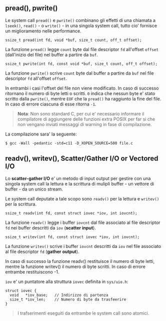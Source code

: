 ## pread(), pwrite()

Le system call `pread()` e `pwrite()` combinano gli effetti di una chiamata a
`lseek()`, `read()` - o `write()` - in una singola system call, tutto cio'
fornisce un miglioramento nelle performance.

 ```ssize_t pread(int fd, void *buf, size_t count, off_t offset);```

La funzione `pread()` legge `count` byte dal file descriptor `fd` all'offset 
`offset` (dall'inizio del file) nel buffer a partire da `buf`.

 ```ssize_t pwrite(int fd, const void *buf, size_t count, off_t offset);```

La funzione `pwrite()` scrive `count` byte dal buffer a partire da `buf` nel 
file descriptor `fd` all'offset `offset`.

In entrambi i casi l'offset del file non viene modificato. In caso di successo 
ritornano il numero di byte letti o scritti. `0` indica che nessun byte e' stato
scritto dalla `pwrite()`, mentre `EOF` che la `pread()` ha raggiunto la fine del
file. In caso di errore ciascuna di esse ritorna `-1`.

> **Nota**: Non sono standard C, per cui e' necessario informare il compilatore
di aggiungere delle funzioni extra POSIX per far si che non vengano inviati
messaggi di warning in fase di compilazione.

La compilazione sara' la seguente:
    
 ```$ gcc -Wall -pedantic -std=c11 -D_XOPEN_SOURCE=500 file.c```


## readv(), writev(), Scatter/Gather I/O or Vectored I/O

Lo **scatter-gather I/O** e' un metodo di input output per gestire con una
singola system call la lettura e la scrittura di mulipli buffer - un vettore di
buffer - da un unico stream. 

Le system call deputate a tale scopo sono `readv()` per la lettura e `writev()` 
per la scrittura.

```ssize_t readv(int fd, const struct iovec *iov, int iovcnt);```

La funzione `readv()` legge i buffer `iovcnt` dal file associato al file 
descriptor `fd` nei buffer descritti da `iov` (__scatter input__).

```ssize_t writev(int fd, const struct iovec *iov, int iovcnt);```

La funzione `writev()` scrive i buffer `iovcnt` descritti da `iov` nel file 
associato al file descriptor `fd` (__gather output__).

In caso di successo la funzione readv() restituisce il numero di byte letti, 
mentre la funzione writev() il numero di byte scritti. In caso di errore 
entrambe restituiscono -1.

`iov` e' un puntatore alla struttura `iovec` definita in `sys/uio.h`:
```
struct iovec {
  void   *iov_base;   // Indirizzo di partenza
  size_t *iov_len;    // Numero di byte da trasfeerire
}
```

> I trafserimenti eseguiti da entrambe le system call sono atomici.
